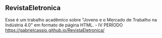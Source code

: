 ## RevistaEletronica
 Esse é um trabalho acadêmico sobre "Jovens e o Mercado de Trabalho na Indústria 4.0" em formato de página HTML. - IV PERÍODO
 https://gabrielcassio.github.io/RevistaEletronica/

